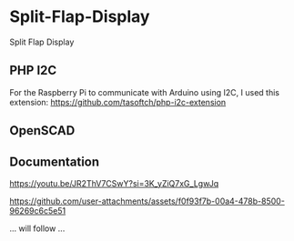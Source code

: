 # Split-Flap-Display
Split Flap Display

## PHP I2C
For the Raspberry Pi to communicate with Arduino using I2C, I used this extension:
https://github.com/tasoftch/php-i2c-extension

## OpenSCAD

## Documentation
https://youtu.be/JR2ThV7CSwY?si=3K_yZiQ7xG_LgwJq

https://github.com/user-attachments/assets/f0f93f7b-00a4-478b-8500-96269c6c5e51

... will follow ...
